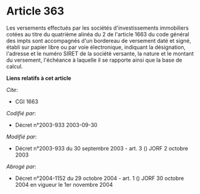 # Article 363

Les versements effectués par les sociétés d'investissements immobiliers cotées au titre du quatrième alinéa du 2 de l'article
1663 du code général des imp<cb>ts sont accompagnés d'un bordereau de versement daté et signé, établi sur papier libre ou par
voie électronique, indiquant la désignation, l'adresse et le numéro SIRET de la société versante, la nature et le montant du
versement, l'échéance à laquelle il se rapporte ainsi que la base de calcul.

</cb>

**Liens relatifs à cet article**

_Cite_:

  - CGI 1663

_Codifié par_:

  - Décret n°2003-933 2003-09-30

_Modifié par_:

  - Décret n°2003-933 du 30 septembre 2003 - art. 3 () JORF 2 octobre 2003

_Abrogé par_:

  - Décret n°2004-1152 du 29 octobre 2004 - art. 1 () JORF 30 octobre 2004 en vigueur le 1er novembre 2004
